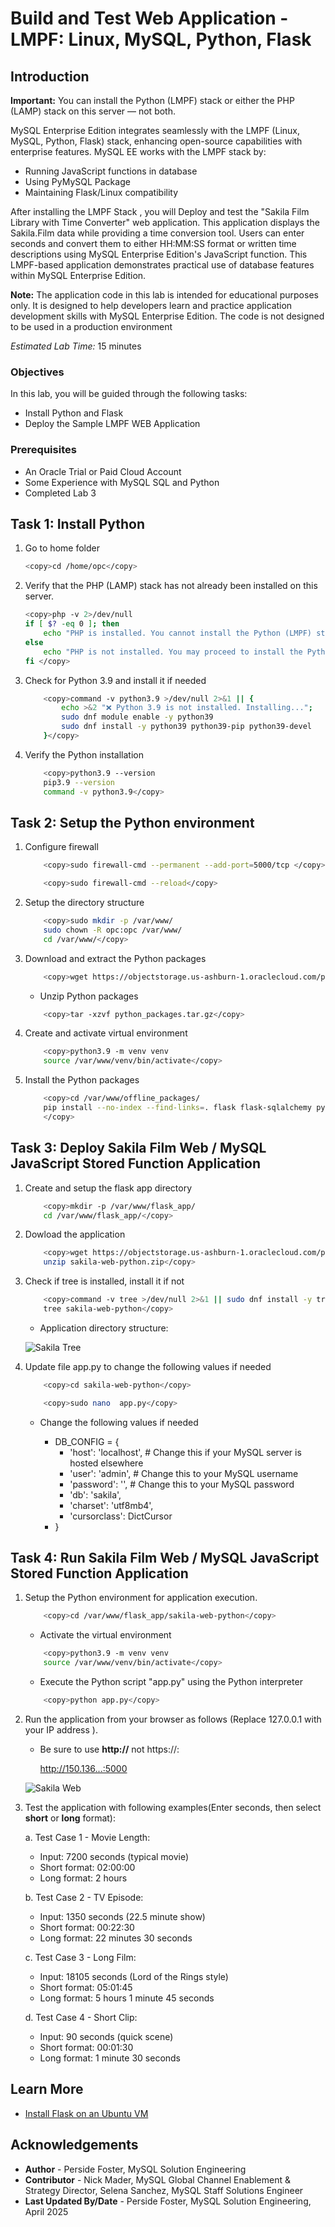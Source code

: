 # Build and Test Web Application - LMPF: Linux, MySQL, Python, Flask

## Introduction

**Important:** You can install the Python (LMPF) stack or either the PHP (LAMP) stack on this server — not both. 

MySQL Enterprise Edition integrates seamlessly with the LMPF (Linux, MySQL, Python, Flask) stack, enhancing open-source capabilities with enterprise features. MySQL EE works with the LMPF stack by:

- Running JavaScript functions in database
- Using PyMySQL Package
- Maintaining Flask/Linux compatibility

After installing the LMPF Stack , you will Deploy and test the "Sakila Film Library with Time Converter" web application. This application displays the Sakila.Film data while providing a time conversion tool. Users can enter seconds and convert them to either HH:MM:SS format or written time descriptions using MySQL Enterprise Edition's JavaScript function. This LMPF-based application demonstrates practical use of database features within MySQL Enterprise Edition.

**Note:** The application code in this lab is intended for educational purposes only. It is designed to help developers learn and practice application development skills with MySQL Enterprise Edition. The code is not designed to be used in a production environment

_Estimated Lab Time:_ 15 minutes

### Objectives

In this lab, you will be guided through the following tasks:

- Install  Python and Flask
- Deploy the Sample LMPF WEB Application

### Prerequisites

- An Oracle Trial or Paid Cloud Account
- Some Experience with MySQL SQL and  Python
- Completed Lab 3

## Task 1: Install Python

1. Go to home folder

    ```bash
    <copy>cd /home/opc</copy>
    ```

2. Verify that the PHP (LAMP) stack has not already been installed on this server.

    ```bash
    <copy>php -v 2>/dev/null
    if [ $? -eq 0 ]; then
        echo "PHP is installed. You cannot install the Python (LMPF) stack. Please exit this Lab"
    else
        echo "PHP is not installed. You may proceed to install the Python (LMPF) stack."
    fi </copy>   
    ```

3. Check for Python 3.9 and install it if needed

    ```bash
        <copy>command -v python3.9 >/dev/null 2>&1 || { 
            echo >&2 "❌ Python 3.9 is not installed. Installing..."; 
            sudo dnf module enable -y python39
            sudo dnf install -y python39 python39-pip python39-devel
        }</copy>
    ```

4. Verify the Python installation

    ```bash
        <copy>python3.9 --version
        pip3.9 --version
        command -v python3.9</copy>
    ```

## Task 2: Setup the Python environment

1. Configure firewall

    ```bash
        <copy>sudo firewall-cmd --permanent --add-port=5000/tcp </copy>
    ```

    ```bash
        <copy>sudo firewall-cmd --reload</copy>
    ```

2. Setup the directory structure

    ```bash
        <copy>sudo mkdir -p /var/www/
        sudo chown -R opc:opc /var/www/
        cd /var/www/</copy>
    ```

3. Download and extract the Python packages

    ```bash
        <copy>wget https://objectstorage.us-ashburn-1.oraclecloud.com/p/E6EsKKHbTXMp0siJb6GzG4vS1eKnl2vfdZua_7do_epdxGriBDEvuxPRmY45VjCM/n/idazzjlcjqzj/b/livelab_apps/o/python_packages.tar.gz</copy>
    ```

    - Unzip Python packages

    ```bash
        <copy>tar -xzvf python_packages.tar.gz</copy>
    ```

4. Create and activate virtual environment

    ```bash
        <copy>python3.9 -m venv venv
        source /var/www/venv/bin/activate</copy>
    ```

5. Install the Python packages

    ```bash
        <copy>cd /var/www/offline_packages/
        pip install --no-index --find-links=. flask flask-sqlalchemy pymysql cryptography gunicorn
        </copy>
    ```


## Task 3: Deploy Sakila Film Web / MySQL JavaScript Stored Function Application

1. Create and setup the flask app directory

    ```bash
        <copy>mkdir -p /var/www/flask_app/
        cd /var/www/flask_app/</copy>
    ```

2. Dowload the application

    ```bash
        <copy>wget https://objectstorage.us-ashburn-1.oraclecloud.com/p/ojnCuO6Nk8l9tVyocciB9GpJgYR5CyZZ_bgr2-emm9lGxn-Tdf1rqeHd1NgcjgdQ/n/idazzjlcjqzj/b/livelab_apps/o/sakila-web-python.zip
        unzip sakila-web-python.zip</copy>
    ```

3. Check if tree is installed, install it if not

    ```bash
        <copy>command -v tree >/dev/null 2>&1 || sudo dnf install -y tree
        tree sakila-web-python</copy>
    ```

    - Application directory structure:

    ![Sakila Tree](./images/sakila-tree.png "Sakila Tree")

4. Update file app.py  to change the following values if needed

    ```bash
        <copy>cd sakila-web-python</copy>
    ```

    ```bash
        <copy>sudo nano  app.py</copy>
    ```

    - Change the following values if needed

        - DB_CONFIG = {
            - 'host': 'localhost', # Change this if your MySQL server is hosted elsewhere
            - 'user': 'admin', # Change this to your MySQL username
            - 'password': '', # Change this to your MySQL password
            - 'db': 'sakila',
            - 'charset': 'utf8mb4',
            - 'cursorclass': DictCursor
        - }

## Task 4: Run  Sakila Film Web / MySQL JavaScript Stored Function Application

1. Setup the Python environment for application execution.

    ```bash
        <copy>cd /var/www/flask_app/sakila-web-python</copy>
    ```

    - Activate the virtual environment 

    ```bash
        <copy>python3.9 -m venv venv
        source /var/www/venv/bin/activate</copy>
    ```

    - Execute the Python script "app.py" using the Python interpreter 

    ```bash
        <copy>python app.py</copy>
    ```

2. Run the application from your browser as follows (Replace 127.0.0.1 with your IP address ). 

    - Be sure to use **http://** not   https://:

        http://150.136...:5000 

    ![Sakila Web](./images/sakila-list.png "Sakila Web")

3. Test the application with following examples(Enter seconds, then select **short** or **long** format):

    a. Test Case 1 - Movie Length:
    - Input: 7200 seconds (typical movie)
    - Short format: 02:00:00
    - Long format: 2 hours

    b. Test Case 2 - TV Episode:
    - Input: 1350 seconds (22.5 minute show)
    - Short format: 00:22:30
    - Long format: 22 minutes 30 seconds

    c. Test Case 3 - Long Film:
    - Input: 18105 seconds (Lord of the Rings style)
    - Short format: 05:01:45
    - Long format: 5 hours 1 minute 45 seconds

    d. Test Case 4 - Short Clip:
    - Input: 90 seconds (quick scene)
    - Short format: 00:01:30
    - Long format: 1 minute 30 seconds

## Learn More

- [Install Flask on an Ubuntu VM](https://docs.oracle.com/en-us/iaas/developer-tutorials/tutorials/flask-on-ubuntu/01oci-ubuntu-flask-summary.htm#install-flask-ubuntu)


## Acknowledgements

- **Author** - Perside Foster, MySQL Solution Engineering
- **Contributor** - Nick Mader, MySQL Global Channel Enablement & Strategy Director,
Selena Sanchez, MySQL Staff Solutions Engineer 
- **Last Updated By/Date** - Perside Foster, MySQL Solution Engineering, April  2025